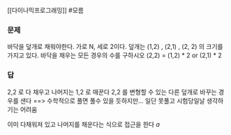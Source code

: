[[다이나믹프로그래밍]]
#모름 

### 문제
바닥을 덮개로 채워야한다. 가로 N, 세로 2이다.
덮개는 (1,2) , (2,1) , (2, 2) 의 크기를 가지고 있다. 
바닥을 채우는 모든 경우의 수를 구하시오
(2,2) = (1,2) * 2 or (2,1) * 2
 
### 답

2,2 로 다 채우고 나머지는 1,2 로 매꾼다
2,2 를 변형할 수 있는 다른 덮개로 바꾸는 경우를 샌다
==> 수학적으로 풀면 풀수 있을 듯하지만… 일단 못풀고 시험당일날 생각하기는 어려움

이미 다채워져 있고 나머지를 채운다는 식으로 접근을 한다
$a$

